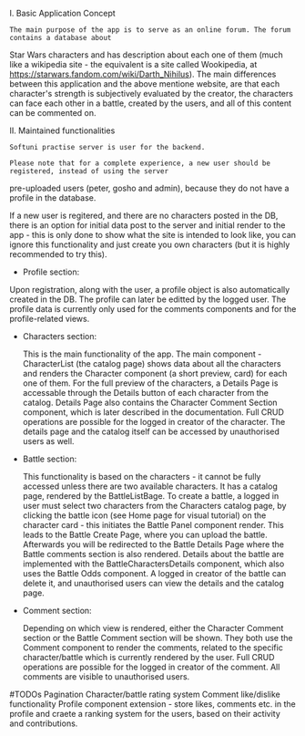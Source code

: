
I. Basic Application Concept

    The main purpose of the app is to serve as an online forum. The forum contains a database about
Star Wars characters and has description about each one of them (much like a wikipedia site - the equivalent is
a site called Wookipedia, at https://starwars.fandom.com/wiki/Darth_Nihilus).
    The main differences between this application and the above mentione website, are that each character's 
strength is subjectively evaluated by the creator, the characters can face each other in a battle, created by the users, and all of this content can be commented on.

II. Maintained functionalities

    Softuni practise server is user for the backend.

    Please note that for a complete experience, a new user should be registered, instead of using the server
pre-uploaded users (peter, gosho and admin), because they do not have a profile in the database.

If a new user is regitered, and there are no characters posted in the DB, there is an option for initial data post
to the server and initial render to the app - this is only done to show what the site is intended to look like, you can ignore this functionality and just create you own characters (but it is highly recommended to try this).

- Profile section:

Upon registration, along with the user, a profile object is also automatically created in the DB. The profile can 
later be editted by the logged user. The profile data is currently only used for the comments components and for
the profile-related views.

- Characters section:

    This is the main functionality of the app. The main component - CharacterList (the catalog page)
shows data about all the characters and renders the Character component (a short preview, card) for each one of them. For the full preview of the characters, a Details Page is accessable through the Details button of each character from the catalog. Details Page also contains the Character Comment Section component, which is later described in the documentation. Full CRUD operations are possible for the logged in creator of the character. The details page and the catalog itself can be accessed by unauthorised users as well.


- Battle section:

    This functionality is based on the characters - it cannot be fully accessed unless there are two available
characters. It has a catalog page, rendered by the BattleListBage. To create a battle, a logged in user must select
two characters from the Characters catalog page, by clicking the battle icon (see Home page for visual tutorial) on
the character card - this initiates the Battle Panel component render. This leads to the Battle Create Page, where you can upload the battle. Afterwards you will be redirected to the Battle Details Page where the Battle comments section is also rendered. Details about the battle are implemented with the BattleCharactersDetails component, which also uses the Battle Odds component. A logged in creator of the battle can delete it, and unauthorised users can view the details and the catalog page.

- Comment section:

    Depending on which view is rendered, either the Character Comment section or the Battle Comment section will be
shown. They both use the Comment component to render the comments, related to the specific character/battle which is
currently rendered by the user. Full CRUD operations are possible for the logged in creator of the comment. All comments are visible to unauthorised users.






#TODOs
Pagination
Character/battle rating system
Comment like/dislike functionality
Profile component extension - store likes, comments etc. in the profile 
    and craete a ranking system for the users, based on their activity and contributions.

